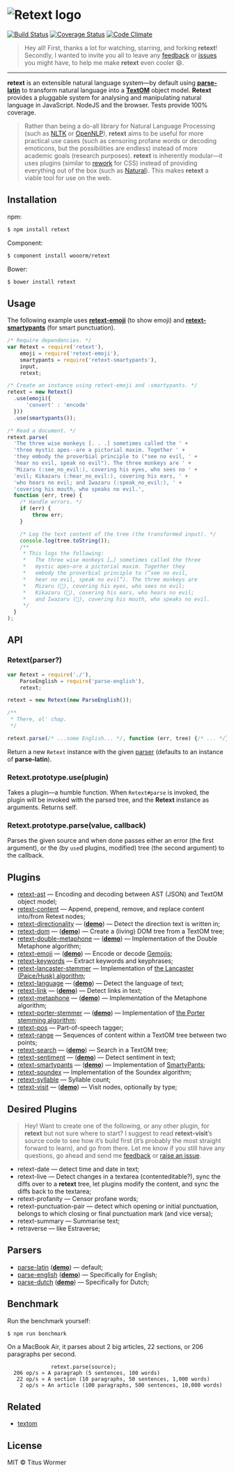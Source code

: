 # ![Retext logo](http://i58.tinypic.com/5xpx5z.png)

[![Build Status](https://img.shields.io/travis/wooorm/retext.svg)](https://travis-ci.org/wooorm/retext) [![Coverage Status](https://img.shields.io/coveralls/wooorm/retext.svg)](https://coveralls.io/r/wooorm/retext?branch=master) [![Code Climate](http://img.shields.io/codeclimate/github/wooorm/retext.svg)](https://codeclimate.com/github/wooorm/retext)

> Hey all! First, thanks a lot for watching, starring, and forking **retext**!
Secondly, I wanted to invite you all to leave any [feedback](mailto:tituswormer@gmail.com) or [issues](https://github.com/wooorm/retext/issues) you might have, to help me make **retext** even cooler :smile:.

---

**retext** is an extensible natural language system—by default using **[parse-latin](https://github.com/wooorm/parse-latin)** to transform natural language into a **[TextOM](https://github.com/wooorm/textom/)** object model. **Retext** provides a pluggable system for analysing and manipulating natural language in JavaScript. NodeJS and the browser. Tests provide 100% coverage.

> Rather than being a do-all library for Natural Language Processing (such as [NLTK](http://www.nltk.org) or [OpenNLP](https://opennlp.apache.org)), **retext** aims to be useful for more practical use cases (such as censoring profane words or decoding emoticons, but the possibilities are endless) instead of more academic goals (research purposes).
> **retext** is inherently modular—it uses plugins (similar to [rework](https://github.com/reworkcss/rework/) for CSS) instead of providing everything out of the box (such as [Natural](https://github.com/NaturalNode/natural)). This makes **retext** a viable tool for use on the web.

## Installation

npm:
```sh
$ npm install retext
```

Component:
```sh
$ component install wooorm/retext
```

Bower:
```sh
$ bower install retext
```

## Usage

The following example uses **[retext-emoji](https://github.com/wooorm/retext-emoji)** (to show emoji) and **[retext-smartypants](https://github.com/wooorm/retext-smartypants)** (for smart punctuation).

```js
/* Require dependencies. */
var Retext = require('retext'),
    emoji = require('retext-emoji'),
    smartypants = require('retext-smartypants'),
    input,
    retext;

/* Create an instance using retext-emoji and -smartypants. */
retext = new Retext()
  .use(emoji({
      'convert' : 'encode'
  }))
  .use(smartypants());

/* Read a document. */
retext.parse(
  'The three wise monkeys [. . .] sometimes called the ' +
  'three mystic apes--are a pictorial maxim. Together ' +
  'they embody the proverbial principle to ("see no evil, ' +
  'hear no evil, speak no evil"). The three monkeys are ' +
  'Mizaru (:see_no_evil:), covering his eyes, who sees no ' +
  'evil; Kikazaru (:hear_no_evil:), covering his ears, ' +
  'who hears no evil; and Iwazaru (:speak_no_evil:), ' +
  'covering his mouth, who speaks no evil.',
  function (err, tree) {
    /* Handle errors. */
    if (err) {
        throw err;
    }

    /* Log the text content of the tree (the transformed input). */
    console.log(tree.toString());
    /**
     * This logs the following:
     *   The three wise monkeys […] sometimes called the three
     *   mystic apes—are a pictorial maxim. Together they
     *   embody the proverbial principle to (“see no evil,
     *   hear no evil, speak no evil”). The three monkeys are
     *   Mizaru (🙈), covering his eyes, who sees no evil;
     *   Kikazaru (🙉), covering his ears, who hears no evil;
     *   and Iwazaru (🙊), covering his mouth, who speaks no evil.
     */
  }
);
```

## API

### Retext(parser?)

```js
var Retext = require('./'),
    ParseEnglish = require('parse-english'),
    retext;

retext = new Retext(new ParseEnglish());

/**
 * There, ol' chap.
 */

retext.parse(/* ...some English... */, function (err, tree) {/* ... */});
```

Return a new `Retext` instance with the given [parser](#parsers) (defaults to an instance of **parse-latin**).

### Retext.prototype.use(plugin)

Takes a plugin—a humble function. When `Retext#parse` is invoked, the plugin will be invoked with the parsed tree, and the **Retext** instance as arguments. Returns self.

### Retext.prototype.parse(value, callback)

Parses the given source and when done passes either an error (the first argument), or the (by `use`d plugins, modified) tree (the second argument) to the callback.

## Plugins

  * [retext-ast](https://github.com/wooorm/retext-ast) — Encoding and decoding between AST (JSON) and TextOM object model;
  * [retext-content](https://github.com/wooorm/retext-content) — Append, prepend, remove, and replace content into/from Retext nodes;
  * [retext-directionality](https://github.com/wooorm/retext-directionality) — (**[demo](http://wooorm.github.io/retext-directionality/)**) — Detect the direction text is written in;
  * [retext-dom](https://github.com/wooorm/retext-dom) — (**[demo](http://wooorm.github.io/retext-dom/)**) — Create a (living) DOM tree from a TextOM tree;
  * [retext-double-metaphone](https://github.com/wooorm/retext-double-metaphone) — (**[demo](http://wooorm.github.io/retext-double-metaphone/)**) — Implementation of the Double Metaphone algorithm;
  * [retext-emoji](https://github.com/wooorm/retext-emoji) — (**[demo](http://wooorm.github.io/retext-emoji/)**) — Encode or decode [Gemojis](https://github.com/github/gemoji);
  * [retext-keywords](https://github.com/wooorm/retext-keywords) — Extract keywords and keyphrases;
  * [retext-lancaster-stemmer](https://github.com/wooorm/retext-lancaster-stemmer) — Implementation of [the Lancaster (Paice/Husk) algorithm](http://www.comp.lancs.ac.uk/computing/research/stemming/index.htm);
  * [retext-language](https://github.com/wooorm/retext-language) — (**[demo](http://wooorm.github.io/retext-language/)**) — Detect the language of text;
  * [retext-link](https://github.com/wooorm/retext-link) — (**[demo](http://wooorm.github.io/retext-link/)**) — Detect links in text;
  * [retext-metaphone](https://github.com/wooorm/retext-metaphone) — (**[demo](http://wooorm.github.io/retext-metaphone/)**) — Implementation of the Metaphone algorithm;
  * [retext-porter-stemmer](https://github.com/wooorm/retext-porter-stemmer) — (**[demo](http://wooorm.github.io/retext-porter-stemmer/)**) — Implementation of [the Porter stemming algorithm](http://tartarus.org/martin/PorterStemmer/);
  * [retext-pos](https://github.com/wooorm/retext-pos) — Part-of-speech tagger;
  * [retext-range](https://github.com/wooorm/retext-range) — Sequences of content within a TextOM tree between two points;
  * [retext-search](https://github.com/wooorm/retext-search) — (**[demo](http://wooorm.github.io/retext-search/)**) — Search in a TextOM tree;
  * [retext-sentiment](https://github.com/wooorm/retext-sentiment) — (**[demo](http://wooorm.github.io/retext-sentiment/)**) — Detect sentiment in text;
  * [retext-smartypants](https://github.com/wooorm/retext-smartypants) — (**[demo](http://wooorm.github.io/retext-smartypants/)**) — Implementation of [SmartyPants](http://daringfireball.net/projects/smartypants/);
  * [retext-soundex](https://github.com/wooorm/retext-soundex) — Implementation of the Soundex algorithm;
  * [retext-syllable](https://github.com/wooorm/retext-syllable) — Syllable count;
  * [retext-visit](https://github.com/wooorm/retext-visit) — (**[demo](http://wooorm.github.io/retext-visit/)**) — Visit nodes, optionally by type;

## Desired Plugins

> Hey! Want to create one of the following, or any other plugin, for **retext** but not sure where to start? I suggest to read **retext-visit**’s source code to see how it’s build first (it’s probably the most straight forward to learn), and go from there.
> Let me know if you still have any questions, go ahead and send me [feedback](mailto:tituswormer@gmail.com) or [raise an issue](https://github.com/wooorm/retext/issues).

  * retext-date — detect time and date in text;
  * retext-live — Detect changes in a textarea (contenteditable?), sync the diffs over to a **retext** tree, let plugins modify the content, and sync the diffs back to the textarea;
  * retext-profanity — Censor profane words;
  * retext-punctuation-pair — detect which opening or initial punctuation, belongs to which closing or final punctuation mark (and vice versa);
  * retext-summary — Summarise text;
  * retraverse — like Estraverse;

## Parsers

  * [parse-latin](https://github.com/wooorm/parse-latin "Parse Latin") (**[demo](http://wooorm.github.io/parse-latin/)**) — default;
  * [parse-english](https://github.com/wooorm/parse-english "Parse English") (**[demo](http://wooorm.github.io/parse-english/)**) — Specifically for English;
  * [parse-dutch](https://github.com/wooorm/parse-dutch "Parse Dutch") (**[demo](http://wooorm.github.io/parse-dutch/)**) — Specifically for Dutch;

## Benchmark

Run the benchmark yourself:

```sh
$ npm run benchmark
```

On a MacBook Air, it parses about 2 big articles, 22 sections, or 206 paragraphs per second.

```
              retext.parse(source);
  206 op/s » A paragraph (5 sentences, 100 words)
   22 op/s » A section (10 paragraphs, 50 sentences, 1,000 words)
    2 op/s » An article (100 paragraphs, 500 sentences, 10,000 words)
```

## Related

  * [textom](https://github.com/wooorm/textom "TextOM")

## License

MIT © Titus Wormer
